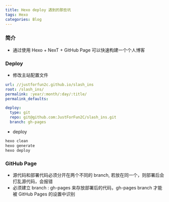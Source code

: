 ```yaml
---
title: Hexo deploy 遇到的那些坑
tags: Hexo
categories: Blog
---
```

### 简介
- 通过使用 Hexo + NexT + GitHub Page 可以快速构建一个个人博客

<!-- more -->

### Deploy
- 修改主站配置文件
``` yaml
url: //justforfun2c.github.io/slash_ins
root: /slash_ins/
permalink: :year/:month/:day/:title/
permalink_defaults:

deploy:
  type: git
  repo: git@github.com:JustForFun2C/slash_ins.git
  branch: gh-pages
```

- deploy
``` bash
hexo clean
hexo generate
hexo deploy
```

### GitHub Page
- 源代码和部署代码必须分开在两个不同的 branch, 若放在同一个，则部署后会打乱源代码，会报错
- 必须建立 branch : gh-pages 来存放部署后的代码，gh-pages branch 才能被 GitHub Pages 的设置中识别
